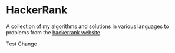 # HackerRank
A collection of my algorithms and solutions in various languages to problems from the [hackerrank website](https://www.hackerrank.com).

Test Change
